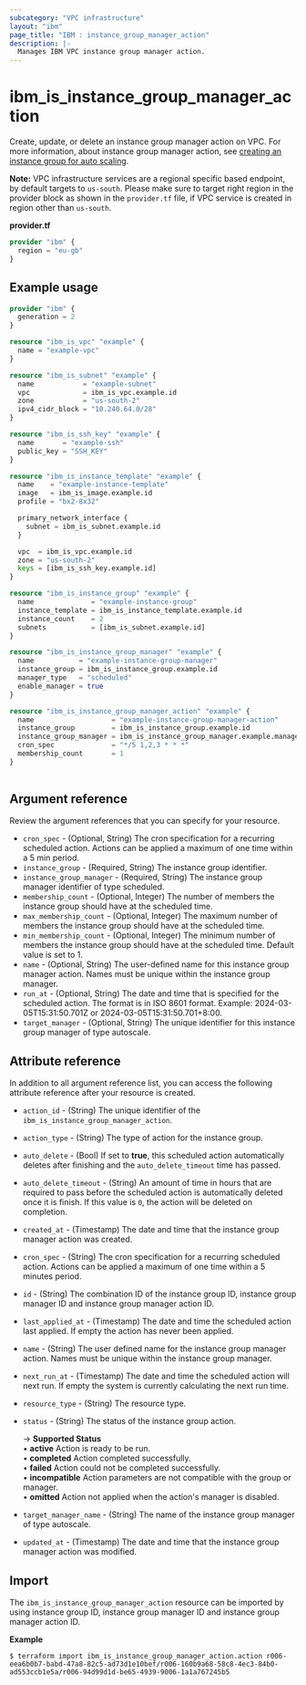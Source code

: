 ```yaml
---
subcategory: "VPC infrastructure"
layout: "ibm"
page_title: "IBM : instance_group_manager_action"
description: |-
  Manages IBM VPC instance group manager action.
---
```


# ibm_is_instance_group_manager_action
Create, update, or delete an instance group manager action on VPC. For more information, about instance group manager action, see [creating an instance group for auto scaling](https://cloud.ibm.com/docs/vpc?topic=vpc-creating-auto-scale-instance-group).

**Note:** 
VPC infrastructure services are a regional specific based endpoint, by default targets to `us-south`. Please make sure to target right region in the provider block as shown in the `provider.tf` file, if VPC service is created in region other than `us-south`.

**provider.tf**

```terraform
provider "ibm" {
  region = "eu-gb"
}
```

## Example usage

```terraform
provider "ibm" {
  generation = 2
}

resource "ibm_is_vpc" "example" {
  name = "example-vpc"
}

resource "ibm_is_subnet" "example" {
  name            = "example-subnet"
  vpc             = ibm_is_vpc.example.id
  zone            = "us-south-2"
  ipv4_cidr_block = "10.240.64.0/28"
}

resource "ibm_is_ssh_key" "example" {
  name       = "example-ssh"
  public_key = "SSH_KEY"
}

resource "ibm_is_instance_template" "example" {
  name    = "example-instance-template"
  image   = ibm_is_image.example.id
  profile = "bx2-8x32"

  primary_network_interface {
    subnet = ibm_is_subnet.example.id
  }

  vpc  = ibm_is_vpc.example.id
  zone = "us-south-2"
  keys = [ibm_is_ssh_key.example.id]
}

resource "ibm_is_instance_group" "example" {
  name              = "example-instance-group"
  instance_template = ibm_is_instance_template.example.id
  instance_count    = 2
  subnets           = [ibm_is_subnet.example.id]
}

resource "ibm_is_instance_group_manager" "example" {
  name           = "example-instance-group-manager"
  instance_group = ibm_is_instance_group.example.id
  manager_type   = "scheduled"
  enable_manager = true
}

resource "ibm_is_instance_group_manager_action" "example" {
  name                   = "example-instance-group-manager-action"
  instance_group         = ibm_is_instance_group.example.id
  instance_group_manager = ibm_is_instance_group_manager.example.manager_id
  cron_spec              = "*/5 1,2,3 * * *"
  membership_count       = 1
}
    
```
## Argument reference
Review the argument references that you can specify for your resource. 

- `cron_spec` - (Optional, String) The cron specification for a recurring scheduled action. Actions can be applied a maximum of one time within a 5 min period.
- `instance_group` - (Required, String) The instance group identifier.
- `instance_group_manager` - (Required, String) The instance group manager identifier of type scheduled.
- `membership_count` - (Optional, Integer) The number of members the instance group should have at the scheduled time.
- `max_membership_count` - (Optional, Integer) The maximum number of members the instance group should have at the scheduled time.
- `min_membership_count` - (Optional, Integer) The minimum number of members the instance group should have at the scheduled time. Default value is set to 1.
- `name` - (Optional, String) The user-defined name for this instance group manager action. Names must be unique within the instance group manager.
- `run_at` - (Optional, String) The date and time that is specified for the scheduled action. The format is in ISO 8601 format. Example: 2024-03-05T15:31:50.701Z or 2024-03-05T15:31:50.701+8:00.
- `target_manager` - (Optional, String) The unique identifier for this instance group manager of type autoscale.
 

## Attribute reference
In addition to all argument reference list, you can access the following attribute reference after your resource is created.

- `action_id` - (String) The unique identifier of the `ibm_is_instance_group_manager_action`.
- `action_type` - (String) The type of action for the instance group.
- `auto_delete` - (Bool) If set to **true**, this scheduled action automatically deletes after finishing and the `auto_delete_timeout` time has passed.
- `auto_delete_timeout` - (String) An amount of time in hours that are required to pass before the scheduled action is automatically deleted once it is finish. If this value is `0`, the action will be deleted on completion.
- `created_at` - (Timestamp) The date and time that the instance group manager action was created.
- `cron_spec` - (String) The cron specification for a recurring scheduled action. Actions can be applied a maximum of one time within a 5 minutes period.
- `id` - (String) The combination ID of the instance group ID, instance group manager ID and instance group manager action ID.
- `last_applied_at` - (Timestamp) The date and time the scheduled action last applied. If empty the action has never been applied.
- `name` - (String) The user defined name for the instance group manager action. Names must be unique within the instance group manager.
- `next_run_at` - (Timestamp) The date and time the scheduled action will next run. If empty the system is currently calculating the next run time.
- `resource_type` - (String) The resource type.
- `status` - (String) The status of the instance group action. 

   -> **Supported Status** 
   </br>&#x2022; **active** Action is ready to be run. 
   </br>&#x2022; **completed** Action completed successfully. 
   </br>&#x2022; **failed** Action could not be completed successfully. 
   </br>&#x2022; **incompatible** Action parameters are not compatible with the group or manager. 
   </br>&#x2022; **omitted** Action not applied when the action's manager is disabled.

- `target_manager_name` - (String) The name of the instance group manager of type autoscale.
- `updated_at` - (Timestamp) The date and time that the instance group manager action was modified.


## Import

The `ibm_is_instance_group_manager_action` resource can be imported by using instance group ID,  instance group manager ID and instance group manager action ID.

**Example**

```
$ terraform import ibm_is_instance_group_manager_action.action r006-eea6b0b7-babd-47a8-82c5-ad73d1e10bef/r006-160b9a68-58c8-4ec3-84b0-ad553ccb1e5a/r006-94d99d1d-be65-4939-9006-1a1a767245b5
```
